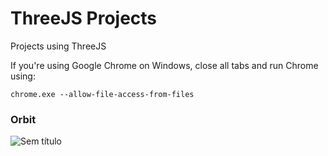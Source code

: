 # ThreeJS Projects

Projects using ThreeJS

If you're using Google Chrome on Windows, close all tabs and run Chrome using:

```
chrome.exe --allow-file-access-from-files
```

### Orbit

![Sem título](https://user-images.githubusercontent.com/22036337/77485185-4506f180-6e0b-11ea-8512-510816372128.png)
